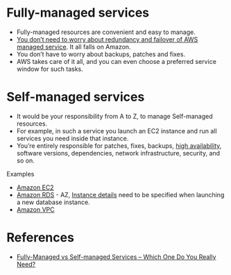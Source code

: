 # Fully-managed services
- Fully-managed resources are convenient and easy to manage. 
- [You don’t need to worry about redundancy and failover of AWS managed service](../1_HLDDesignComponents/0_SystemGlossaries/Reliability/FaultTolerance&DisasterRecovery.md). It all falls on Amazon.
- You don’t have to worry about backups, patches and fixes. 
- AWS takes care of it all, and you can even choose a preferred service window for such tasks.

# Self-managed services
- It would be your responsibility from A to Z, to manage Self-managed resources.
- For example, in such a service you launch an EC2 instance and run all services you need inside that instance. 
- You’re entirely responsible for patches, fixes, backups, [high availability](../1_HLDDesignComponents/0_SystemGlossaries/Reliability/HighAvailability.md), software versions, dependencies, network infrastructure, security, and so on.

Examples
- [Amazon EC2](3_ComputeServices/AmazonEC2/ReadMe.md)
- [Amazon RDS](6_DatabaseServices/AmazonRDS.md) - AZ, [Instance details](3_ComputeServices/AmazonEC2/ReadMe.md) need to be specified when launching a new database instance.
- [Amazon VPC](1_NetworkingAndContentDelivery/AmazonVPC.md)

# References
- [Fully-Managed vs Self-managed Services – Which One Do You Really Need?](https://bluesoft.com/blog/fully-managed-vs-self-managed-services-which-one-do-you-really-need/)